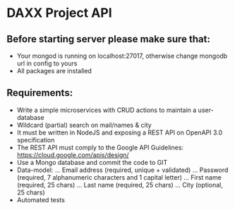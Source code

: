 # DAXX Project API


## Before starting server please make sure that:
* Your mongod is running on localhost:27017, otherwise change mongodb url in config to yours
* All packages are installed


## Requirements:
* Write a simple microservices with CRUD actions to maintain a user-database
* Wildcard (partial) search on mail/names & city
* It must be written in NodeJS and exposing a REST API on OpenAPI 3.0 specification
* The REST API must comply to the Google API Guidelines: https://cloud.google.com/apis/design/
* Use a Mongo database and commit the code to GIT
* Data-model:
... Email address (required, unique + validated)
... Password (required, 7 alphanumeric characters and 1 capital letter)
... First name (required, 25 chars)
... Last name (required, 25 chars)
... City (optional, 25 chars)
* Automated tests
